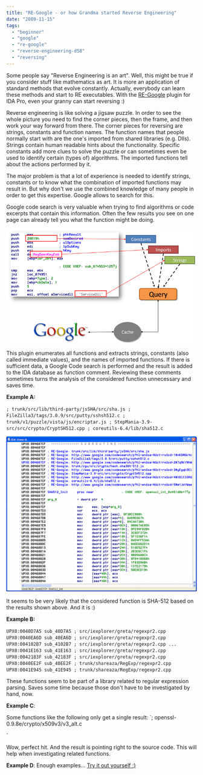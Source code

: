 ```yaml
---
title: "RE-Google - or how Grandma started Reverse Engineering"
date: "2009-11-15"
tags: 
  - "beginner"
  - "google"
  - "re-google"
  - "reverse-engineering-d58"
  - "reversing"
---
```


Some people say "Reverse Engineering is an art". Well, this might be true if you consider stuff like mathematics as art. It is more an application of standard methods that evolve constantly. Actually, everybody can learn these methods and start to RE executables. With the [RE-Google](http://regoogle.carnivore.it) plugin for IDA Pro, even your granny can start reversing :)

Reverse engineering is like solving a jigsaw puzzle. In order to see the whole picture you need to find the corner pieces, then the frame, and then work your way forward from there. The corner pieces for reversing are strings, constants and function names. The function names that people normally start with are the one's imported from shared libraries (e.g. Dlls). Strings contain human readable hints about the functionality. Specific constants add more clues to solve the puzzle or can sometimes even be used to identify certain (types of) algorithms. The imported functions tell about the actions performed by it.

The major problem is that a lot of experience is needed to identify strings, constants or to know what the combination of imported functions may result in. But why don't we use the combined knowledge of many people in order to get this expertise. Google allows to search for this.

Google code search is very valuable when trying to find algorithms or code excerpts that contain this information. Often the few results you see on one page can already tell you what the function might be doing.

![](images/drupal_image_494.png)

This plugin enumerates all functions and extracts strings, constants (also called immediate values), and the names of imported functions. If there is sufficient data, a Google Code search is performed and the result is added to the IDA database as function comment. Reviewing these comments sometimes turns the analysis of the considered function unnecessary and saves time.

**Example A:**

`; trunk/src/lib/third-party/jsSHA/src/sha.js ; FileZilla3/tags/3.0.9/src/putty/sshsh512.c ; trunk/v1/puzzle/vista/js/encriptar.js ; StepMania-3.9-src/src/crypto/CryptSH512.cpp ; coreutils-6.4/lib/sha512.c`

![](images/drupal_image_496-1024x834.png)

It seems to be very likely that the considered function is SHA-512 based on the results shown above. And it is :)

**Example B:**

`UPX0:0040D7A5 sub_40D7A5 ; src/iexplorer/greta/regexpr2.cpp UPX0:0040EA6D sub_40EA6D ; src/iexplorer/greta/regexpr2.cpp UPX0:004102B7 sub_4102B7 ; src/iexplorer/greta/regexpr2.cpp ... UPX0:0041E163 sub_41E163 ; src/iexplorer/greta/regexpr2.cpp UPX0:0042183F sub_42183F ; src/iexplorer/greta/regexpr2.cpp UPX0:0040EE2F sub_40EE2F ; trunk/shareaza/RegExp/regexpr2.cpp UPX0:0041E945 sub_41E945 ; trunk/shareaza/RegExp/regexpr2.cpp`

These functions seem to be part of a library related to regular expression parsing. Saves some time because those don't have to be investigated by hand, now.

**Example C**:

Some functions like the following only get a single result: `; openssl-0.9.8e/crypto/x509v3/v3_alt.c

`

Wow, perfect hit. And the result is pointing right to the source code. This will help when investigating related functions.

**Example D**: Enough examples... [Try it out yourself :)](http://regoogle.carnivore.it)
